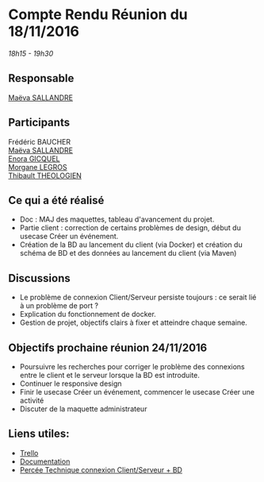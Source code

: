 # Compte Rendu Réunion du 18/11/2016
*18h15 - 19h30*

## Responsable
[Maëva SALLANDRE](https://github.com/Lueva)

## Participants
Frédéric BAUCHER  
[Maëva SALLANDRE](https://github.com/Lueva)  
[Enora GICQUEL](https://github.com/Kahmeset)  
[Morgane LEGROS](https://github.com/morgane1806)  
[Thibault THEOLOGIEN](https://github.com/MacBootglass)

## Ce qui a été réalisé
* Doc : MAJ des maquettes, tableau d'avancement du projet.
* Partie client : correction de certains problèmes de design, début du usecase Créer un événement.
* Création de la BD au lancement du client (via Docker) et création du schéma de BD et des données au lancement du client (via Maven)
 
## Discussions
* Le problème de connexion Client/Serveur persiste toujours : ce serait lié à un problème de port ? 
* Explication du fonctionnement de docker.
* Gestion de projet, objectifs clairs à fixer et atteindre chaque semaine.

## Objectifs prochaine réunion 24/11/2016
* Poursuivre les recherches pour corriger le problème des connexions entre le client et le serveur lorsque la BD est introduite.
* Continuer le responsive design
* Finir le usecase Créer un événement, commencer le usecase Créer une activité
* Discuter de la maquette administrateur

## Liens utiles:
* [Trello](https://trello.com/b/5UbSuHw2/asi-j-m-ennuie)
* [Documentation](https://github.com/ASIJmEnnuie/documentation-rapports)
* [Percée Technique connexion Client/Serveur + BD](https://github.com/ASIJmEnnuie/PT_JPA_Postgres/tree/jpa_websockets)

